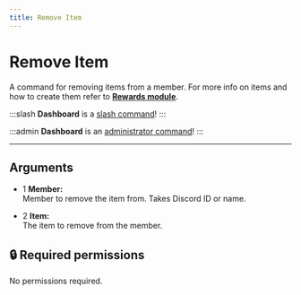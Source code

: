 ```yaml
---
title: Remove Item
---
```

# Remove Item

A command for removing items from a member. For more info on items and how to create them refer to [**Rewards module**](/modules/rewards).

:::slash
**Dashboard** is a [slash command](/misc/info/slash/)!
:::

:::admin
**Dashboard** is an [administrator command](/misc/info/admin)!
:::

---
## Arguments

- 1 **Member:**  
    Member to remove the item from. Takes Discord ID or name.
    
- 2 **Item:**  
    The item to remove from the member.
    

## 🔒 Required permissions

No permissions required.